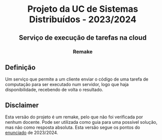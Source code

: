 <h1 align="center">Projeto da UC de Sistemas Distribuídos - 2023/2024</h1>
<h2 align="center">Serviço de execução de tarefas na cloud</h2>
<h3 align="center">Remake</h3>

## Definição

Um serviço que permite a um cliente enviar o código de uma tarefa de computação para ser executado num servidor, logo que haja disponibilidade, recebendo de volta o resultado.

## Disclaimer
Esta versão do projeto é um remake, pelo que não foi verificada por nenhum docente. Pode ser utilizada como guia para uma possível solução, mas não como resposta absoluta. Esta versão segue os pontos do [enunciado](https://github.com/Pedrosilva03/sd-cloud-computing-service/blob/main/docs/enunciado.pdf) de 2023/2024.

## 
